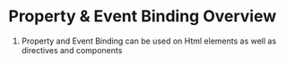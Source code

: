 # Property & Event Binding Overview
01. Property and Event Binding can be used on Html elements as well as directives and components